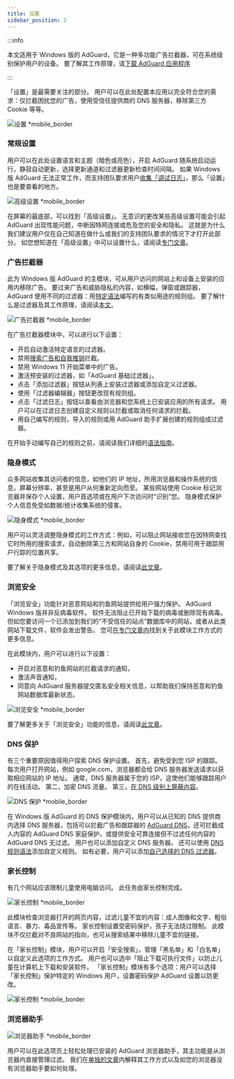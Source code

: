 ```yaml
---
title: 设置
sidebar_position: 2
---
```


:::info

本文适用于 Windows 版的 AdGuard，它是一种多功能广告拦截器，可在系统级别保护用户的设备。 要了解其工作原理，请[下载 AdGuard 应用程序](https://agrd.io/download-kb-adblock)

:::

「设置」是最需要关注的部分。 用户可以在此处配置本应用以完全符合您的需求：仅拦截困扰您的广告，使用受信任提供商的 DNS 服务器，移除第三方 Cookie 等等。

![设置 \*mobile\_border](https://cdn.adtidy.org/content/kb/ad_blocker/windows/overview/settings.png)

### 常规设置

用户可以在此处设置语言和主题（暗色或亮色），开启 AdGuard 随系统启动运行，静寂自动更新，选择更新通道和过滤器更新检查时间间隔。 如果 Windows 版 AdGuard 无法正常工作，而支持团队要求用户[收集「调试日志」](/adguard-for-windows/solving-problems/adguard-logs.md)，那么「设置」也是要查看的地方。

![高级设置 \*mobile\_border](https://cdn.adtidy.org/content/kb/ad_blocker/windows/overview/advanced-settings.png)

在屏幕的最底部，可以找到「高级设置」。 无意识的更改某些高级设置可能会引起 AdGuard 出现性能问题，中断因特网连接或危及您的安全和隐私。 这就是为什么我们建议用户仅在自己知道在做什么或我们的支持团队要求的情况下才打开此部分。 如您想知道在「高级设置」中可以设置什么，请阅读[专门文章](/adguard-for-windows/solving-problems/low-level-settings.md)。

### 广告拦截器

此为 Windows 版 AdGuard 的主模块，可从用户访问的网站上和设备上安装的应用内移除广告。 要过来广告和威胁隐私的内容，如横幅，弹窗或跟踪器，AdGuard 使用不同的过滤器：用[特定语法](/general/ad-filtering/create-own-filters)编写的有类似用途的规则组。 要了解什么是过滤器及其工作原理，请阅读[本文](/general/ad-filtering/how-ad-blocking-works)。

![广告拦截器 \*mobile\_border](https://cdn.adtidy.org/content/kb/ad_blocker/windows/overview/settings_ad_blocker.png)

在广告拦截器模块中，可以进行以下设置：

- 开启自动激活特定语言的过滤器。
- 禁用[搜索广告和自我推销](/general/ad-filtering/search-ads)拦截。
- 禁用 Windows 11 开始菜单中的广告。
- 激活预安装的过滤器，如「AdGuard 基础过滤器」。
- 点击「添加过滤器」按钮从列表上安装过滤器或添加自定义过滤器。
- 使用「过滤器编辑器」按钮更改现有规则组。
- 点击「过滤日志」按钮以查看由浏览器和您系统上已安装应用的所有请求。 用户可以在过滤日志创建自定义规则以拦截或取消任何请求的拦截。
- 用自己编写的规则，导入的规则或用 AdGuard 助手扩展创建的规则组成过滤器。

在开始手动编写自己的规则之前，请阅读我们详细的[语法指南](/general/ad-filtering/create-own-filters)。

### 隐身模式

众多网站收集其访问者的信息，如他们的 IP 地址，所用浏览器和操作系统的信息，屏幕分辨率，甚至是用户从何重新定向而至。 某些网站使用 Cookie 标记浏览器并保存个人设置，用户首选项或在用户下次访问时“识别”您。 隐身模式保护个人信息免受如数据/统计收集系统的侵害。

![隐身模式 \*mobile\_border](https://cdn.adtidy.org/content/kb/ad_blocker/windows/overview/stealth-mode.png)

用户可以灵活调整隐身模式的工作方式：例如，可以阻止网站接收您在因特网查找它时所用的搜索请求，自动删除第三方和网站自身的 Cookie，禁用可用于跟踪用户行踪的位置共享。

要了解关于隐身模式及其选项的更多信息，请阅读[此文章](/general/stealth-mode)。

### 浏览安全

「浏览安全」功能针对恶意网站和钓鱼网站提供给用户强力保护。 AdGuard Windows 版并非反病毒软件。 软件无法阻止已开始下载的病毒或删除现有病毒。 但如您要访问一个已添加到我们的“不受信任的站点”数据库中的网站，或者从此类网站下载文件，软件会发出警告。 您可[在专门文章内](/general/browsing-security)找到关于此模块工作方式的更多信息。

在此模块内，用户可以进行以下设置：

- 开启对恶意和钓鱼网站的拦截请求的通知，
- 激活声音通知，
- 同意向 AdGuard 服务器提交匿名安全相关信息，以帮助我们保持恶意和钓鱼网站数据库最新状态。

![浏览安全 \*mobile\_border](https://cdn.adtidy.org/content/kb/ad_blocker/windows/overview/browsing-security.png)

要了解更多关于「浏览安全」功能的信息，请阅读[此文章](/general/browsing-security)。

### DNS 保护

有三个重要原因值得用户探索 DNS 保护设置。 首先，避免受到您 ISP 的跟踪。 每次用户打开网站，例如 google.com，浏览器都会给 DNS 服务器发送请求以获取相应网站的 IP 地址。 通常，DNS 服务器属于您的 ISP，这使他们能够跟踪用户的在线活动。 第二，加密 DNS 流量。 第三，[在 DNS 级别上屏蔽内容](https://adguard-dns.io/kb/general/dns-filtering/)。

![DNS 保护 \*mobile\_border](https://cdn.adtidy.org/content/kb/ad_blocker/windows/overview/dns-settings.png)

在 Windows 版 AdGuard 的 DNS 保护模块内，用户可以从已知的 DNS 提供商内选择 DNS 服务器，包括可以拦截广告和跟踪器的 [AdGuard DNS](https://adguard-dns.io/kb/)，还可拦截成人内容的 AdGuard DNS 家庭保护，或提供安全可靠连接但不过滤任何内容的 AdGuard DNS 无过滤。 用户也可以添加自定义 DNS 服务器。 还可以使用 [DNS 规则语法](https://adguard-dns.io/kb/general/dns-filtering-syntax/)添加自定义规则。 如有必要，用户可以添加[自己选择的 DNS 过滤器](https://filterlists.com)。

### 家长控制

有几个网站应该限制儿童使用电脑访问。 此任务由家长控制完成。

![家长控制 \*mobile\_border](https://cdn.adtidy.org/content/kb/ad_blocker/windows/overview/parental-control.png)

此模块检查浏览器打开的网页内容，过滤儿童不宜的内容：成人图像和文字、粗俗语言、暴力、毒品宣传等。 家长控制设置受密码保护，孩子无法绕过限制。 此模块不仅拦截对不良网站的指向，也可从搜索结果中移除儿童不宜的链接。

在「家长控制」模块，用户可以开启「安全搜索」，管理「黑名单」和「白名单」以自定义此选项的工作方式。 用户也可以选中「阻止下载可执行文件」以防止儿童在计算机上下载和安装软件。 「家长控制」模块有多个选项：用户可以选择「家长控制」保护特定的 Windows 用户，设置密码保护 AdGuard 设置以防更改。

![家长控制 \*mobile\_border](https://cdn.adtidy.org/content/kb/ad_blocker/windows/overview/parental-control.png)

### 浏览器助手

![浏览器助手 \*mobile\_border](https://cdn.adtidy.org/content/kb/ad_blocker/windows/browser-assistant/browser-assistant.png)

用户可以在此选项页上轻松处理已安装的 AdGuard 浏览器助手，其主功能是从浏览器内直接管理过滤。 我们在[单独的文章](/adguard-for-windows/browser-assistant.md)内解释其工作方式以及如您的浏览器没有浏览器助手要如何处理。
